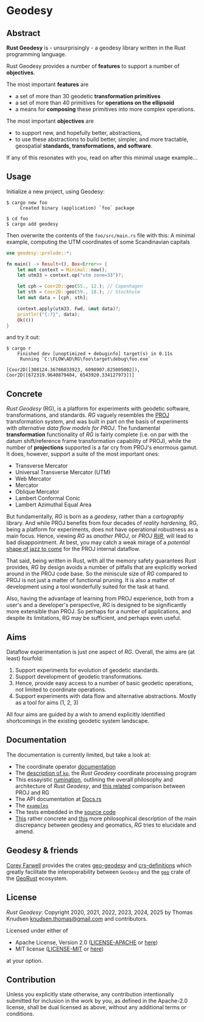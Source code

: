 # Geodesy

## Abstract

**Rust Geodesy** is - unsurprisingly - a geodesy library written in the Rust programming language.

Rust Geodesy provides a number of **features** to support a number of **objectives**.

The most important **features** are

- a set of more than 30 geodetic **transformation primitives**
- a set of more than 40 primitives for **operations on the ellipsoid**
- a means for **composing** these primitives into more complex operations.

The most important **objectives** are

- to support new, and hopefully better, abstractions,
- to use these abstractions to build better, simpler, and more tractable,
  geospatial **standards, transformations, and software**.

If any of this resonates with you, read on after this minimal usage example...

## Usage

Initialize a new project, using Geodesy:

```console
$ cargo new foo
     Created binary (application) `foo` package

$ cd foo
$ cargo add geodesy
```

Then overwrite the contents of the `foo/src/main.rs` file with this:
A minimal example, computing the UTM coordinates of some Scandinavian capitals

```rust
use geodesy::prelude::*;

fn main() -> Result<(), Box<Error>> {
    let mut context = Minimal::new();
    let utm33 = context.op("utm zone=33")?;

    let cph = Coor2D::geo(55., 12.); // Copenhagen
    let sth = Coor2D::geo(59., 18.); // Stockholm
    let mut data = [cph, sth];

    context.apply(utm33, Fwd, &mut data)?;
    println!("{:?}", data);
    Ok(())
}
```

and try it out:

```console
$ cargo r
    Finished dev [unoptimized + debuginfo] target(s) in 0.11s
     Running `C:\FLOW\AD\RG\foo\target\debug\foo.exe`

[Coor2D([308124.36786033923, 6098907.825005002]), Coor2D([672319.9640879404, 6543920.334127973])]
```

## Concrete

*Rust Geodesy* (RG), is a platform for experiments with geodetic software,
transformations, and standards. *RG* vaguely resembles the [PROJ](https://proj.org)
transformation system, and was built in part on the basis of experiments with
*alternative data flow models for PROJ*. The fundamental **transformation** functionality
of *RG* is fairly complete (i.e. on par with the datum shift/reference frame
transformation capability of PROJ), while the number of **projections** supported
is a far cry from PROJ's enormous gamut. It does, however, support a suite of the most
important ones:

- Transverse Mercator
- Universal Transverse Mercator (UTM)
- Web Mercator
- Mercator
- Oblique Mercator
- Lambert Conformal Conic
- Lambert Azimuthal Equal Area

But fundamentally, *RG* is born as a *geodesy*, rather than
a *cartography* library. And while PROJ benefits from four
decades of *reality hardening*, RG, being a platform for experiments,
does not have operational robustness as a main focus.
Hence, viewing *RG* as *another PROJ*, or
*PROJ [RiiR](https://acronyms.thefreedictionary.com/RIIR)*,
will lead to bad disappointment.
At best, you may catch a weak mirage of a *potential*
[shape of jazz to come](https://en.wikipedia.org/wiki/The_Shape_of_Jazz_to_Come)
for the PROJ internal dataflow.

That said, being written in Rust, with all the memory safety guarantees Rust provides,
*RG* by design avoids a number of pitfalls that are explicitly worked
around in the PROJ code base. So the miniscule size of *RG* compared to
PROJ is not just a matter of functional pruning. It is also a matter of
development using a tool wonderfully suited for the task at hand.

Also, having the advantage of learning from PROJ experience, both from
a user's and a developer's perspective, *RG* is designed to be
significantly more extensible than PROJ. So perhaps for a number of
applications, and despite its limitations, RG may be sufficient, and
perhaps even useful.

## Aims

Dataflow experimentation is just one aspect of *RG*. Overall, the aims are (at least) fourfold:

1. Support experiments for evolution of geodetic standards.
2. Support development of geodetic transformations.
3. Hence, provide easy access to a number of basic geodetic operations,
   not limited to coordinate operations.
4. Support experiments with data flow and alternative abstractions.
   Mostly as a tool for aims (1, 2, 3)

All four aims are guided by a wish to amend explicitly identified
shortcomings in the existing geodetic system landscape.

## Documentation

The documentation is currently limited, but take a look at:

- The coordinate operator [documentation](https://github.com/busstoptaktik/geodesy/blob/main/ruminations/002-rumination.md)
- The [description of `kp`](https://github.com/busstoptaktik/geodesy/blob/main/ruminations/003-rumination.md),
  the *Rust Geodesy* coordinate processing program
- This essayistic [rumination](https://github.com/busstoptaktik/geodesy/blob/main/ruminations/000-rumination.md),
  outlining the overall philosophy and architecture of *Rust Geodesy*, and
  [this related](https://github.com/busstoptaktik/geodesy/blob/main/ruminations/008-rumination.md)
  comparison between PROJ and RG
- The API documentation at [Docs.rs](https://docs.rs/geodesy)
- The [`examples`](https://github.com/busstoptaktik/geodesy/tree/main/examples)
- The tests embedded in the [source code](https://github.com/busstoptaktik/geodesy/tree/main/src)
- [This](https://github.com/busstoptaktik/geodesy/blob/main/ruminations/006-rumination.md)
  rather concrete and
  [this](https://github.com/busstoptaktik/geodesy/blob/main/ruminations/005-rumination.md)
  more philosophical description of the main discrepancy between geodesy and geomatics,
  *RG* tries to elucidate and amend.

## Geodesy & friends

[Corey Farwell](https://rwell.org/) provides the crates
[geo-geodesy](https://github.com/frewsxcv/geo-geodesy) and
[crs-definitions](https://github.com/frewsxcv/crs-definitions) which greatly facilitate the
interoperability between `Geodesy` and the [`geo`](https://github.com/georust/geo) crate of
the [GeoRust](https://github.com/georust) ecosystem.

## License

*Rust Geodesy*: Copyright 2020, 2021, 2022, 2023, 2024, 2025 by
Thomas Knudsen <knudsen.thomas@gmail.com> and contributors.

Licensed under either of

- Apache License, Version 2.0
  ([LICENSE-APACHE](LICENSE-APACHE) or [here](http://www.apache.org/licenses/LICENSE-2.0))
- MIT license
  ([LICENSE-MIT](LICENSE-MIT) or [here](http://opensource.org/licenses/MIT))

at your option.

## Contribution

Unless you explicitly state otherwise, any contribution intentionally
submitted for inclusion in the work by you, as defined in the
Apache-2.0 license, shall be dual licensed as above, without any
additional terms or conditions.
